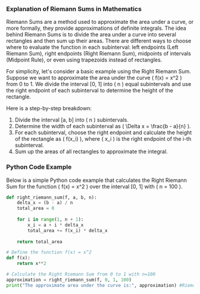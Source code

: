 ### Explanation of Riemann Sums in Mathematics

Riemann Sums are a method used to approximate the area under a curve, or more formally, they provide approximations of definite integrals. The idea behind Riemann Sums is to divide the area under a curve into several rectangles and then sum up their areas. There are different ways to choose where to evaluate the function in each subinterval: left endpoints (Left Riemann Sum), right endpoints (Right Riemann Sum), midpoints of intervals (Midpoint Rule), or even using trapezoids instead of rectangles.

For simplicity, let's consider a basic example using the Right Riemann Sum. Suppose we want to approximate the area under the curve \( f(x) = x^2 \) from 0 to 1. We divide the interval [0, 1] into \( n \) equal subintervals and use the right endpoint of each subinterval to determine the height of the rectangle.

Here is a step-by-step breakdown:
1. Divide the interval [a, b] into \( n \) subintervals.
2. Determine the width of each subinterval as \( \Delta x = \frac{b - a}{n} \).
3. For each subinterval, choose the right endpoint and calculate the height of the rectangle as \( f(x_i) \), where \( x_i \) is the right endpoint of the i-th subinterval.
4. Sum up the areas of all rectangles to approximate the integral.

### Python Code Example

Below is a simple Python code example that calculates the Right Riemann Sum for the function \( f(x) = x^2 \) over the interval [0, 1] with \( n = 100 \).

```python
def right_riemann_sum(f, a, b, n):
    delta_x = (b - a) / n
    total_area = 0
    
    for i in range(1, n + 1):
        x_i = a + i * delta_x
        total_area += f(x_i) * delta_x
    
    return total_area

# Define the function f(x) = x^2
def f(x):
    return x**2

# Calculate the Right Riemann Sum from 0 to 1 with n=100
approximation = right_riemann_sum(f, 0, 1, 100)
print("The approximate area under the curve is:", approximation) #Riemann Sums #Maths #python
```
